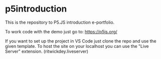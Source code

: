 # p5introduction
This is the repository to P5.JS introduction e-portfolio.

To work code with the demo just go to:
https://p5js.org/

If you want to set up the project in VS Code just clone the repo and use the given template. To host the site on your localhost you can use the "Live Server" extension. (ritwickdey.liveserver)

